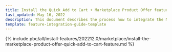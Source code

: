 ```yaml
---
title: Install the Quick Add to Cart + Marketplace Product Offer feature
last_updated: May 16, 2022
description: This document describes the process how to integrate the Marketplace Product Offer + Quick Add to Cart feature into a Spryker project.
template: feature-integration-guide-template
---
```


{% include pbc/all/install-features/202212.0/marketplace/install-the-marketplace-product-offer-quick-add-to-cart-feature.md %} <!-- To edit, see /_includes/pbc/all/install-features/202212.0/marketplace/install-the-marketplace-product-offer-quick-add-to-cart-feature.md -->
